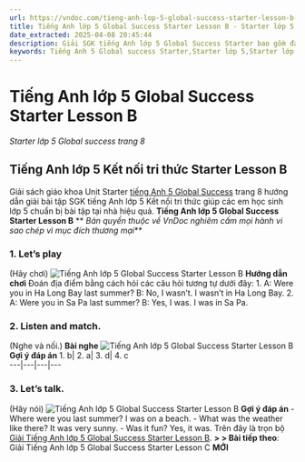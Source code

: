 ```yaml
---
url: https://vndoc.com/tieng-anh-lop-5-global-success-starter-lesson-b-319566
title: Tiếng Anh lớp 5 Global Success Starter Lesson B - Starter lớp 5 Global success trang 8 - VnDoc.com
date_extracted: 2025-04-08 20:45:44
description: Giải SGK tiếng Anh lớp 5 Global Success Starter bao gồm đáp án các phần bài tập trang 8 giúp các em chuẩn bị bài hiệu quả.
keywords: Tiếng Anh 5 Global success Starter,Starter lớp 5,Starter lớp 5 Global success,tiếng anh lớp 5 starter,tiếng anh lớp 5 global success starter,starter tiếng anh 5 global success,Starter lớp 5 Global success trang 8,tiếng anh 5 starter lesson B,Tiếng Anh 5 Starter Global Success,tiếng Anh lớp 5 kết nối starter
---
```


# Tiếng Anh lớp 5 Global Success Starter Lesson B
 _Starter lớp 5 Global success trang 8_
## Tiếng Anh lớp 5 Kết nối tri thức Starter Lesson B
Giải  sách giáo khoa Unit Starter [tiếng Anh 5 Global Success](<https://vndoc.com/tieng-anh-lop-5-global-success>) trang 8 hướng dẫn giải bài tập SGK tiếng Anh lớp 5 Kết nối tri thức giúp các em học sinh lớp 5 chuẩn bị bài tập tại nhà hiệu quả.
**Tiếng Anh lớp 5 Global Success Starter Lesson B**
** _Bản quyền thuộc về VnDoc nghiêm cấm mọi hành vi sao chép vì mục đích thương mại_**
### 1\. Let’s play
\(Hãy chơi\)
![Tiếng Anh lớp 5 Global Success Starter Lesson B](https://i.vdoc.vn/data/image/2024/05/06/tieng-anh-lop-5-global-success-starter-lesson-b-1.png)
**Hướng dẫn chơi**
Đoán địa điểm bằng cách hỏi các câu hỏi tương tự dưới đây:
1\. A: Were you in Ha Long Bay last summer?
B: No, I wasn’t. I wasn’t in Ha Long Bay.
2\. A: Were you in Sa Pa last summer?
B: Yes, I was. I was in Sa Pa.
### 2\. Listen and match.
\(Nghe và nối.\)
**Bài nghe**
![Tiếng Anh lớp 5 Global Success Starter Lesson B](https://i.vdoc.vn/data/image/2024/05/06/tieng-anh-lop-5-global-success-starter-lesson-b-2.png)
**Gợi ý đáp án**
1\. b| 2\. a| 3\. d| 4\. c  
---|---|---|---  
### 3\. Let’s talk.
\(Hãy nói\)
![Tiếng Anh lớp 5 Global Success Starter Lesson B](https://i.vdoc.vn/data/image/2024/05/06/tieng-anh-lop-5-global-success-starter-lesson-b-3.png)
**Gợi ý đáp án**
\- Where were you last summer?
I was on a beach.
\- What was the weather like there?
It was very sunny.
\- Was it fun?
Yes, it was.
Trên đây là trọn bộ [Giải Tiếng Anh lớp 5 Global Success Starter Lesson B](<https://vndoc.com/tieng-anh-lop-5-global-success-starter-lesson-b-319566>).
**> > Bài tiếp theo**: Giải Tiếng Anh lớp 5 Global Success Starter Lesson C **MỚI**
